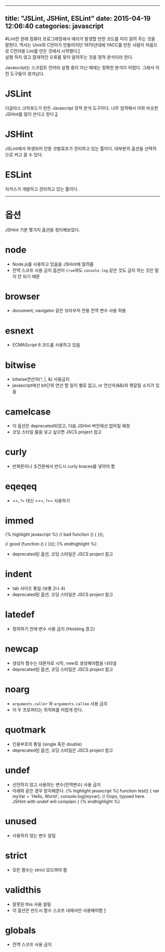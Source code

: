 
---
title:  "JSLint, JSHint, ESLint"
date:   2015-04-19 12:06:40
categories: javascript
---

#Lint란
원래 컴퓨터 프로그래밍에서 에러가 발생할 만한 코드를 미리 알려 주는 것을 말한다. 역사는 Unix와 C언어가 만들어지던 1970년대에 YACC를 만든 사람이 처음으로 C언어용 Lint를 만든 것에서 시작했다.[1]  
실행 하지 않고 잠재적인 오류를 찾아 알려주는 것을 정적 분석이라 한다.  
  
Javascript는 스크립트 언어라 실행 중이 아닌 때에는 정확한 분석이 어렵다. 그래서 이런 도구들이 생겨났다.  
  
# JSLint
더글라스 크락포드가 만든 Javascript 정적 분석 도구이다. 너무 엄격해서 이와 비슷한 JSHint를 많이 쓴다고 한다.[2]

# JSHint
JSLint에서 파생되어 안톤 코발료프가 관리하고 있는 툴이다. 대부분의 옵션을 선택적으로 켜고 끌 수 있다. 

# ESLint
자카스가 개발하고 관리하고 있는 툴이다. 

---

# 옵션
JSHint 기분 몇가지 옵션을 정리해보았다.


# node

 * Node.js를 사용하고 있음을 JSHint에 알려줌
 * 전역 스코프 사용 금지 옵션이 `true`여도 `console.log` 같은 것도 금지 하는 것은 말이 안 되기 때문

# browser

 * document, navigator 같은 브라우저 전용 전역 변수 사용 허용

# esnext

 * ECMAScript 6 코드를 사용하고 있음

# bitwise

 * bitwise연산자(^, |, &) 사용금지 
 * javascript에선 bit단위 연산 할 일이 별로 없고, or 연산자(&&)와 헷갈릴 소지가 있음

# camelcase

 * 이 옵션은 deprecated되었고, 다음 JSHint 버전에선 없어질 예정
 * 코딩 스타일 룰을 넣고 싶으면 JSCS project 참고

# curly

 * 반복문이나 조건문에서 반드시 curly braces를 넣어야 함

# eqeqeq

 * ==, != 대신 ===, !== 사용하기

# immed

{% highlight javascript %}
// bad
function () {
}();

// good
(function () {
})();
{% endhighlight %}
 * deprecated된 옵션, 코딩 스타일은 JSCS project 참고

# indent

 * tab 사이즈 통일 (보통 2나 4)
 * deprecated된 옵션, 코딩 스타일은 JSCS project 참고

# latedef

 * 정의하기 전에 변수 사용 금지 (Hoisting 경고)

# newcap

 * 생성자 함수는 대문자로 시작, new로 생성해야함을 나타냄
 * deprecated된 옵션, 코딩 스타일은 JSCS project 참고

# noarg

 * `arguments.caller` 와 `arguments.callee` 사용 금지
 * 이 두 프로퍼티는 최적화를 어렵게 한다.

# quotmark

 * 인용부호의 통일 (single 혹은 double)
 * deprecated된 옵션, 코딩 스타일은 JSCS project 참고

# undef
 
 * 선언하지 않고 사용하는 변수(전역변수) 사용 금지
 * 아래와 같은 경우 방지해준다.
{% highlight javascript %}
function test() {
  var myVar = 'Hello, World';
  console.log(myvar); // Oops, typoed here. JSHint with undef will complain
}
{% endhighlight %}

# unused

 * 사용하지 않는 변수 알림

# strict

 * 모든 함수는 strict 모드여야 함

# validthis

 * 잘못된 this 사용 알림
 * 이 옵션은 반드시 함수 스코프 내에서만 사용해야함 [1](https://jslinterrors.com/option-validthis-cant-be-used-in-a-global-scope)

# globals

 * 전역 스코프 사용 금지

[1]: http://en.wikipedia.org/wiki/Lint_(software)
[2]: http://blog.outsider.ne.kr/1007